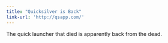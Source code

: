 ```yaml
---
title: "Quicksilver is Back"
link-url: 'http://qsapp.com/'
---
```

<p>The quick launcher that died is apparently back from the dead.</p>
